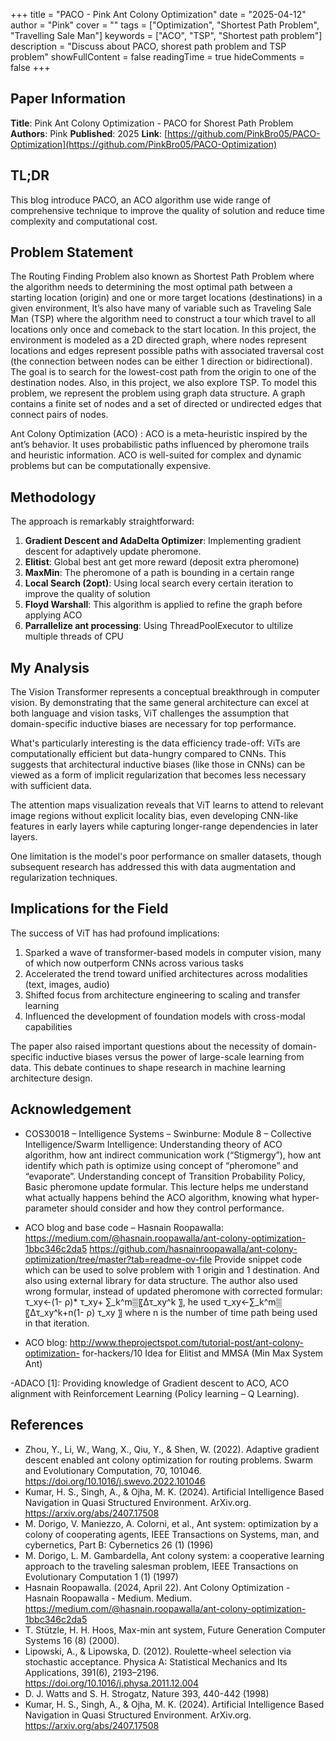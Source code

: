 +++
title = "PACO - Pink Ant Colony Optimization"
date = "2025-04-12"
author = "Pink"
cover = ""
tags = ["Optimization", "Shortest Path Problem", "Travelling Sale Man"]
keywords = ["ACO", "TSP", "Shortest path problem"]
description = "Discuss about PACO, shorest path problem and TSP problem"
showFullContent = false
readingTime = true
hideComments = false
+++

## Paper Information

**Title**: Pink Ant Colony Optimization - PACO for Shorest Path Problem
**Authors**: Pink 
**Published**: 2025 
**Link**: [https://github.com/PinkBro05/PACO-Optimization](https://github.com/PinkBro05/PACO-Optimization)  

## TL;DR

This blog introduce PACO, an ACO algorithm use wide range of comprehensive technique to improve the quality of solution and reduce time complexity and computational cost.

## Problem Statement

The Routing Finding Problem also known as Shortest Path Problem where the algorithm needs to determining the most optimal path between a starting location (origin) and one or more target locations (destinations) in a given environment, It’s also have many of variable such as Traveling Sale Man (TSP) where the algorithm need to construct a tour which travel to all locations only once and comeback to the start location. In this project, the environment is modeled as a 2D directed graph, where nodes represent locations and edges represent possible paths with associated traversal cost (the connection between nodes can be either 1 direction or bidirectional). The goal is to search for the lowest-cost path from the origin to one of the destination nodes. Also, in this project, we also explore TSP. To model this problem, we represent the problem using graph data structure. A graph contains a finite set of nodes and a set of directed or undirected edges that connect pairs of nodes. 

Ant Colony Optimization (ACO) : ACO is a meta-heuristic inspired by the ant’s behavior. It uses probabilistic paths influenced by pheromone trails and heuristic information. ACO is well-suited for complex and dynamic problems but can be computationally expensive.

## Methodology

The approach is remarkably straightforward:

1. **Gradient Descent and AdaDelta Optimizer**: Implementing gradient descent for adaptively update pheromone.
2. **Elitist**: Global best ant get more reward (deposit extra pheromone)
3. **MaxMin**: The pheromone of a path is bounding in a certain range
4. **Local Search (2opt)**: Using local search every certain iteration to improve the quality of solution
5. **Floyd Warshall**: This algorithm is applied to refine the graph before applying ACO
6. **Parrallelize ant processing**: Using ThreadPoolExecutor to ultilize multiple threads of CPU

## My Analysis

The Vision Transformer represents a conceptual breakthrough in computer vision. By demonstrating that the same general architecture can excel at both language and vision tasks, ViT challenges the assumption that domain-specific inductive biases are necessary for top performance.

What's particularly interesting is the data efficiency trade-off: ViTs are computationally efficient but data-hungry compared to CNNs. This suggests that architectural inductive biases (like those in CNNs) can be viewed as a form of implicit regularization that becomes less necessary with sufficient data.

The attention maps visualization reveals that ViT learns to attend to relevant image regions without explicit locality bias, even developing CNN-like features in early layers while capturing longer-range dependencies in later layers.

One limitation is the model's poor performance on smaller datasets, though subsequent research has addressed this with data augmentation and regularization techniques.

## Implications for the Field

The success of ViT has had profound implications:

1. Sparked a wave of transformer-based models in computer vision, many of which now outperform CNNs across various tasks
2. Accelerated the trend toward unified architectures across modalities (text, images, audio)
3. Shifted focus from architecture engineering to scaling and transfer learning
4. Influenced the development of foundation models with cross-modal capabilities

The paper also raised important questions about the necessity of domain-specific inductive biases versus the power of large-scale learning from data. This debate continues to shape research in machine learning architecture design.

## Acknowledgement
- COS30018 – Intelligence Systems – Swinburne: Module 8 – Collective Intelligence/Swarm Intelligence: Understanding theory of ACO algorithm, how ant indirect communication work (“Stigmergy”), how ant identify which path is optimize using concept of “pheromone” and “evaporate”. Understanding concept of Transition Probability Policy, Basic pheromone update formular. This lecture helps me understand what actually happens behind the ACO algorithm, knowing what hyper-parameter should consider and how they control performance.

- ACO blog and base code – Hasnain Roopawalla: 
https://medium.com/@hasnain.roopawalla/ant-colony-optimization-1bbc346c2da5
https://github.com/hasnainroopawalla/ant-colony-optimization/tree/master?tab=readme-ov-file
Provide snippet code which can be used to solve problem with 1 origin and 1 destination. And also using external library for data structure. The author also used wrong formular, instead of updated pheromone with corrected formular:  τ_xy←(1- ρ)* τ_xy+ ∑_k^m▒〖∆τ_xy^k 〗, he used τ_xy←∑_k^m▒〖∆τ_xy^k+n(1- ρ) τ_xy 〗 where n is the number of time path being used in that iteration.

- ACO blog: 
http://www.theprojectspot.com/tutorial-post/ant-colony-optimization-
for-hackers/10
Idea for Elitist and MMSA (Min Max System Ant)

-ADACO [1]:
Providing knowledge of Gradient descent to ACO, ACO alignment with Reinforcement Learning (Policy learning – Q Learning).

## References

- Zhou, Y., Li, W., Wang, X., Qiu, Y., & Shen, W. (2022). Adaptive gradient descent enabled ant colony optimization for routing problems. Swarm and Evolutionary Computation, 70, 101046. https://doi.org/10.1016/j.swevo.2022.101046
- Kumar, H. S., Singh, A., & Ojha, M. K. (2024). Artificial Intelligence Based Navigation in Quasi Structured Environment. ArXiv.org. https://arxiv.org/abs/2407.17508
- M. Dorigo, V. Maniezzo, A. Colorni, et al., Ant system: optimization by a colony of cooperating agents, IEEE Transactions on Systems, man, and cybernetics, Part B: Cybernetics 26 (1) (1996)
- M. Dorigo, L. M. Gambardella, Ant colony system: a cooperative learning approach to the traveling salesman problem, IEEE Transactions on Evolutionary Computation 1 (1) (1997)
- Hasnain Roopawalla. (2024, April 22). Ant Colony Optimization - Hasnain Roopawalla - Medium. Medium. https://medium.com/@hasnain.roopawalla/ant-colony-optimization-1bbc346c2da5
- T. Stützle, H. H. Hoos, Max-min ant system, Future Generation Computer Systems 16 (8) (2000).
- Lipowski, A., & Lipowska, D. (2012). Roulette-wheel selection via stochastic acceptance. Physica A: Statistical Mechanics and Its Applications, 391(6), 2193–2196. https://doi.org/10.1016/j.physa.2011.12.004
- D. J. Watts and S. H. Strogatz, Nature 393, 440-442 (1998)
- Kumar, H. S., Singh, A., & Ojha, M. K. (2024). Artificial Intelligence Based Navigation in Quasi Structured Environment. ArXiv.org. https://arxiv.org/abs/2407.17508
